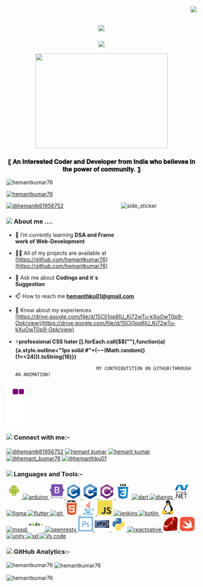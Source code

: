 <img align="right" src="https://visitor-badge.laobi.icu/badge?page_id=hemantkumar76">

<h1 align="center">
  <a href="https://git.io/typing-svg">
    <img src="https://readme-typing-svg.herokuapp.com/?lines=Hello+There!+😀;+This+Is+Hemant+Kumar!;+&center=true&size=30">
  </a>
</h1>
<p align="center">
 <a href="https://github.com/DenverCoder1/readme-typing-svg"><img src="https://readme-typing-svg.herokuapp.com?lines=👨🏻‍🎓+Computer+Science+Student+👨🏻‍💻;Frontend%20Web%20Developer+👨‍💻;DSA%20|%20AI%20Enthusiast+🤓;👨🏻‍💻+Loves%20Coding+🖥️;😇+Always%20learning%20new%20things&center=true&width=500&height=50&font=georgia"></a>
</p>
<div id="header" align="center">
  <img src="https://camo.githubusercontent.com/cae12fddd9d6982901d82580bdf321d81fb299141098ca1c2d4891870827bf17/68747470733a2f2f6d69726f2e6d656469756d2e636f6d2f6d61782f313336302f302a37513379765349765f7430696f4a2d5a2e676966" width="350" height="250"/>
</div>
<h3 align="center">〖 𝐀𝐧 𝐈𝐧𝐭𝐞𝐫𝐞𝐬𝐭𝐞𝐝 𝐂𝐨𝐝𝐞𝐫 𝐚𝐧𝐝 𝐃𝐞𝐯𝐞𝐥𝐨𝐩𝐞𝐫 𝐟𝐫𝐨𝐦 𝐈𝐧𝐝𝐢𝐚 𝐰𝐡𝐨 𝐛𝐞𝐥𝐢𝐞𝐯𝐞𝐬 𝐢𝐧 𝐭𝐡𝐞 𝐩𝐨𝐰𝐞𝐫 𝐨𝐟 𝐜𝐨𝐦𝐦𝐮𝐧𝐢𝐭𝐲. 〗</h3>




<p align="left"> <img src="https://komarev.com/ghpvc/?username=hemantkumar76&label=Profile%20views&color=0e75b6&style=flat" alt="hemantkumar76" /> </p>




<p align="left"> <a href="https://github.com/ryo-ma/github-profile-trophy"><img src="https://github-profile-trophy.vercel.app/?username=hemantkumar76" alt="hemantkumar76" /></a> </p>




<img align="right" width=200px height=200px alt="side_sticker" src="https://media.giphy.com/media/TEnXkcsHrP4YedChhA/giphy.gif" />




<p align="left"> <a href="https://twitter.com/@hemantk61956752" target="blank"><img src="https://img.shields.io/twitter/follow/@hemantk61956752?logo=twitter&style=for-the-badge" alt="@hemantk61956752" /></a> </p>




<h3><img src="https://media.giphy.com/media/iY8CRBdQXODJSCERIr/giphy.gif" width="50">&nbsp;About me ....</h3>




- 🌱 I’m currently learning **DSA and Frame work of Web-Development**

- 👨‍💻 All of my projects are available at [https://github.com/hemantkumar76](https://github.com/hemantkumar76)

- 💬 Ask me about **Codings and it`s Suggestion**

- 📫 How to reach me **hemanthku01@gmail.com**

- 📄 Know about my experiences [https://drive.google.com/file/d/15Clj1op6IU_Kj72wTu-kXuOwT0p9-Opk/view](https://drive.google.com/file/d/15Clj1op6IU_Kj72wTu-kXuOwT0p9-Opk/view)

- ⚡**professional CSS hater [].forEach.call($$(""),function(a){a.style.outline="1px solid #"+(~~(Math.random()(1<<24))).toString(16)})**

                                    MY CONTRIBUTITION ON GITHUB(THROUGH AN ANIMATION) 
                                    
![snake gif](https://github.com/hemantkumar76/hemantkumar76/blob/output/github-contribution-grid-snake.gif)
<h3 align="left"><img src="https://media1.giphy.com/media/vxWq52dFPthnKjRbLY/giphy.gif?cid=ecf05e473u9yjexwj6e1vzzgdufk7t78pvskt163i1zv02f1&rid=giphy.gif&ct" width="50">&nbsp;Connect with me:-</h3>




<p align="left">
<a href="https://twitter.com/@hemantk61956752" target="blank"><img align="center" src="https://raw.githubusercontent.com/rahuldkjain/github-profile-readme-generator/master/src/images/icons/Social/twitter.svg" alt="@hemantk61956752" height="30" width="40" /></a>
<a href="https://www.linkedin.com/in/hemant-kumar-299435230/" target="blank"><img align="center" src="https://raw.githubusercontent.com/rahuldkjain/github-profile-readme-generator/master/src/images/icons/Social/linked-in-alt.svg" alt="hemant kumar" height="30" width="40" /></a>
<a href="https://fb.com/hemant kumar" target="blank"><img align="center" src="https://raw.githubusercontent.com/rahuldkjain/github-profile-readme-generator/master/src/images/icons/Social/facebook.svg" alt="hemant kumar" height="30" width="40" /></a>
<a href="https://instagram.com/@hemant_kumar76" target="blank"><img align="center" src="https://raw.githubusercontent.com/rahuldkjain/github-profile-readme-generator/master/src/images/icons/Social/instagram.svg" alt="@hemant_kumar76" height="30" width="40" /></a>
<a href="https://www.hackerrank.com/@hemanthku01" target="blank"><img align="center" src="https://raw.githubusercontent.com/rahuldkjain/github-profile-readme-generator/master/src/images/icons/Social/hackerrank.svg" alt="@hemanthku01" height="30" width="40" /></a>
</p>




<h3 align="left"><img src="https://media.giphy.com/media/WUlplcMpOCEmTGBtBW/giphy.gif" width="50"> Languages and Tools:-</h3>




<p align="left"> <a href="https://developer.android.com" target="_blank" rel="noreferrer"> <img src="https://raw.githubusercontent.com/devicons/devicon/master/icons/android/android-original-wordmark.svg" alt="android" width="40" height="40"/> </a> <a href="https://www.arduino.cc/" target="_blank" rel="noreferrer"> <img src="https://cdn.worldvectorlogo.com/logos/arduino-1.svg" alt="arduino" width="40" height="40"/> </a> <a href="https://getbootstrap.com" target="_blank" rel="noreferrer"> <img src="https://raw.githubusercontent.com/devicons/devicon/master/icons/bootstrap/bootstrap-plain-wordmark.svg" alt="bootstrap" width="40" height="40"/> </a> <a href="https://www.cprogramming.com/" target="_blank" rel="noreferrer"> <img src="https://raw.githubusercontent.com/devicons/devicon/master/icons/c/c-original.svg" alt="c" width="40" height="40"/> </a> <a href="https://www.w3schools.com/cpp/" target="_blank" rel="noreferrer"> <img src="https://raw.githubusercontent.com/devicons/devicon/master/icons/cplusplus/cplusplus-original.svg" alt="cplusplus" width="40" height="40"/> </a> <a href="https://www.w3schools.com/cs/" target="_blank" rel="noreferrer"> <img src="https://raw.githubusercontent.com/devicons/devicon/master/icons/csharp/csharp-original.svg" alt="csharp" width="40" height="40"/> </a> <a href="https://www.w3schools.com/css/" target="_blank" rel="noreferrer"> <img src="https://raw.githubusercontent.com/devicons/devicon/master/icons/css3/css3-original-wordmark.svg" alt="css3" width="40" height="40"/> </a> <a href="https://dart.dev" target="_blank" rel="noreferrer"> <img src="https://www.vectorlogo.zone/logos/dartlang/dartlang-icon.svg" alt="dart" width="40" height="40"/> </a> <a href="https://www.djangoproject.com/" target="_blank" rel="noreferrer"> <img src="https://styles.redditmedia.com/t5_2qh4v/styles/communityIcon_r1rcce3bp1241.png" alt="django" width="40" height="40"/> </a> <a href="https://dotnet.microsoft.com/" target="_blank" rel="noreferrer"> <img src="https://raw.githubusercontent.com/devicons/devicon/master/icons/dot-net/dot-net-original-wordmark.svg" alt="dotnet" width="40" height="40"/> </a> <a href="https://www.figma.com/" target="_blank" rel="noreferrer"> <img src="https://www.vectorlogo.zone/logos/figma/figma-icon.svg" alt="figma" width="40" height="40"/> </a> <a href="https://flutter.dev" target="_blank" rel="noreferrer"> <img src="https://www.vectorlogo.zone/logos/flutterio/flutterio-icon.svg" alt="flutter" width="40" height="40"/> </a> <a href="https://git-scm.com/" target="_blank" rel="noreferrer"> <img src="https://www.vectorlogo.zone/logos/git-scm/git-scm-icon.svg" alt="git" width="40" height="40"/> </a> <a href="https://www.w3.org/html/" target="_blank" rel="noreferrer"> <img src="https://raw.githubusercontent.com/devicons/devicon/master/icons/html5/html5-original-wordmark.svg" alt="html5" width="40" height="40"/> </a> <a href="https://www.java.com" target="_blank" rel="noreferrer"> <img src="https://raw.githubusercontent.com/devicons/devicon/master/icons/java/java-original.svg" alt="java" width="40" height="40"/> </a> <a href="https://developer.mozilla.org/en-US/docs/Web/JavaScript" target="_blank" rel="noreferrer"> <img src="https://raw.githubusercontent.com/devicons/devicon/master/icons/javascript/javascript-original.svg" alt="javascript" width="40" height="40"/> </a> <a href="https://www.jenkins.io" target="_blank" rel="noreferrer"> <img src="https://www.vectorlogo.zone/logos/jenkins/jenkins-icon.svg" alt="jenkins" width="40" height="40"/> </a> <a href="https://kotlinlang.org" target="_blank" rel="noreferrer"> <img src="https://www.vectorlogo.zone/logos/kotlinlang/kotlinlang-icon.svg" alt="kotlin" width="40" height="40"/> </a> <a href="https://www.linux.org/" target="_blank" rel="noreferrer"> <img src="https://raw.githubusercontent.com/devicons/devicon/master/icons/linux/linux-original.svg" alt="linux" width="40" height="40"/> </a> <a href="https://www.microsoft.com/en-us/sql-server" target="_blank" rel="noreferrer"> <img src="https://www.svgrepo.com/show/303229/microsoft-sql-server-logo.svg" alt="mssql" width="40" height="40"/> </a> <a href="https://nodejs.org" target="_blank" rel="noreferrer"> <img src="https://raw.githubusercontent.com/devicons/devicon/master/icons/nodejs/nodejs-original-wordmark.svg" alt="nodejs" width="40" height="40"/> </a> <a href="https://openresty.org/" target="_blank" rel="noreferrer"> <img src="https://openresty.org/images/logo.png" alt="openresty" width="40" height="40"/> </a> <a href="https://www.photoshop.com/en" target="_blank" rel="noreferrer"> <img src="https://raw.githubusercontent.com/devicons/devicon/master/icons/photoshop/photoshop-line.svg" alt="photoshop" width="40" height="40"/> </a> <a href="https://www.php.net" target="_blank" rel="noreferrer"> <img src="https://raw.githubusercontent.com/devicons/devicon/master/icons/php/php-original.svg" alt="php" width="40" height="40"/> </a> <a href="https://www.python.org" target="_blank" rel="noreferrer"> <img src="https://raw.githubusercontent.com/devicons/devicon/master/icons/python/python-original.svg" alt="python" width="40" height="40"/> </a> <a href="https://reactnative.dev/" target="_blank" rel="noreferrer"> <img src="https://reactnative.dev/img/header_logo.svg" alt="reactnative" width="40" height="40"/> </a> <a href="https://www.ruby-lang.org/en/" target="_blank" rel="noreferrer"> <img src="https://raw.githubusercontent.com/devicons/devicon/master/icons/ruby/ruby-original.svg" alt="ruby" width="40" height="40"/> </a> <a href="https://developer.apple.com/swift/" target="_blank" rel="noreferrer"> <img src="https://raw.githubusercontent.com/devicons/devicon/master/icons/swift/swift-original.svg" alt="swift" width="40" height="40"/> </a> <a href="https://unity.com/" target="_blank" rel="noreferrer"> <img src="https://www.vectorlogo.zone/logos/unity3d/unity3d-icon.svg" alt="unity" width="40" height="40"/> </a> <a href="https://www.adobe.com/products/xd.html" target="_blank" rel="noreferrer"> <img src="https://cdn.worldvectorlogo.com/logos/adobe-xd.svg" alt="xd" width="40" height="40"/> </a><a href="https://code.visualstudio.com/" target="_main" rel="noreferrer"> <img src="https://code.visualstudio.com/assets/images/code-stable.png" alt="Vs code" width="40" height="40"/> </a> </p>




<h3 align="left"><img src="https://gifimage.net/wp-content/uploads/2018/05/setting-icon-gif-10.gif" width="35">  GitHub Analytics:-</h3>



<p><img align="left" src="https://github-readme-stats.vercel.app/api/top-langs?username=hemantkumar76&show_icons=true&locale=en&layout=compact" alt="hemantkumar76" /></p>


<p>&nbsp;<img align="center" src="https://github-readme-stats.vercel.app/api?username=hemantkumar76&show_icons=true&theme=swift" alt="hemantkumar76" /></p>




<p><img align="center" src="https://github-readme-streak-stats.herokuapp.com/?user=hemantkumar76&" alt="hemantkumar76" /></p>


